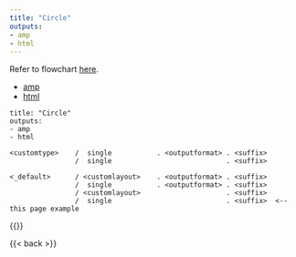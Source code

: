 ```yaml
---
title: "Circle"
outputs: 
- amp
- html
---
```


Refer to flowchart [here](/square/).

- [amp](/amp/circle/)
- [html](/circle/)

```
title: "Circle"
outputs: 
- amp
- html
```

```
<customtype>    /  single           . <outputformat> . <suffix>
                /  single                            . <suffix>
                  
<_default>      / <customlayout>    . <outputformat> . <suffix>
                /  single           . <outputformat> . <suffix>
                / <customlayout>                     . <suffix>
                /  single                            . <suffix>  <-- this page example

```


{{<pageresources>}}


{{< back >}}